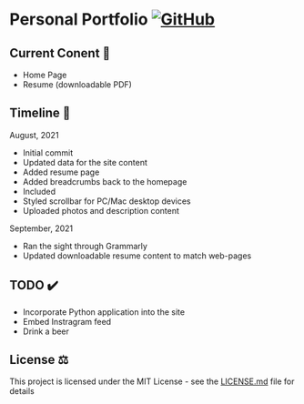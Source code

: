# Personal Portfolio [![GitHub](https://img.shields.io/github/license/brienpacholec/-brienpacholec-?color=blue)](https://github.com/brienpacholec/-brienpacholec-/blob/master/LICENSE.md)

## Current Conent 📃

- Home Page
- Resume (downloadable PDF)

## Timeline 📅

August, 2021

- Initial commit
- Updated data for the site content
- Added resume page
- Added breadcrumbs back to the homepage
- Included
- Styled scrollbar for PC/Mac desktop devices
- Uploaded photos and description content

September, 2021

- Ran the sight through Grammarly
- Updated downloadable resume content to match web-pages

## TODO ✔️

- Incorporate Python application into the site
- Embed Instragram feed
- Drink a beer

## License ⚖️

This project is licensed under the MIT License - see the [LICENSE.md](LICENSE.md) file for details
